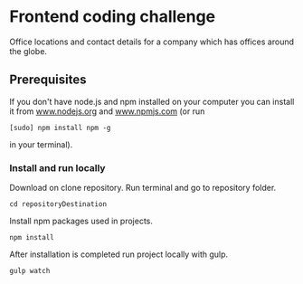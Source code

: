 # Frontend coding challenge

Office locations and contact details for a company which has offices around the globe.

## Prerequisites

If you don't have node.js and npm installed on your computer you can install it from www.nodejs.org and www.npmjs.com (or run 
```
[sudo] npm install npm -g
```
in your terminal).

### Install and run locally

Download on clone repository. Run terminal and go to repository folder.

```
cd repositoryDestination
```

Install npm packages used in projects.

```
npm install
```

After installation is completed run project locally with gulp.

```
gulp watch
```


